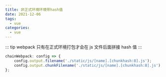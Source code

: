 ```yaml
---
title: 非正式环境环境带hash值
date: 2021-12-06
tags:
  - vue
categories:
  - vue
---
```


::: tip
webpack 只有在正式环境打包才会在 js 文件后面拼接 hash 值
:::

```js
chainWebpack: config => {
	config.output.filename('./static/js/[name].[chunkhash:8].js');
	config.output.chunkFilename('./static/js/[name].[chunkhash:8].js');
};
```
